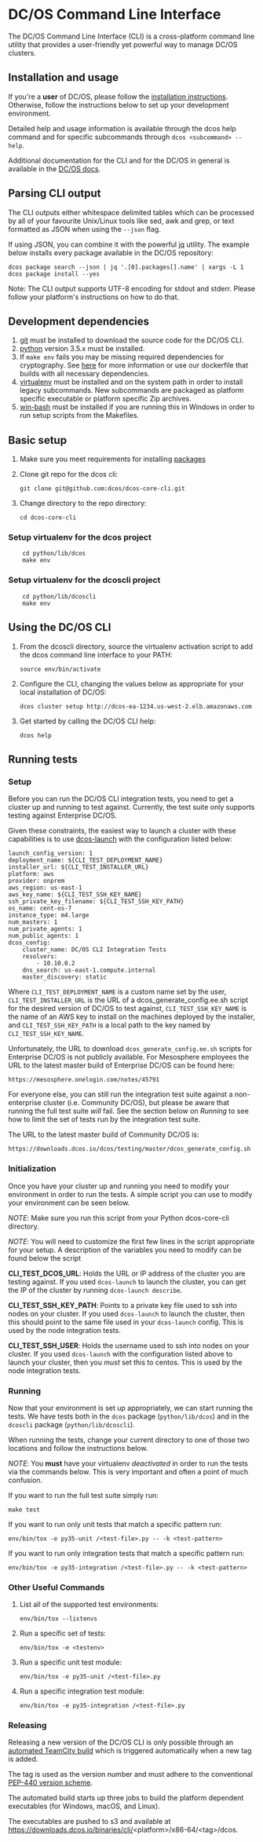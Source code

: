 # DC/OS Command Line Interface

The DC/OS Command Line Interface (CLI) is a cross-platform command line
utility that provides a user-friendly yet powerful way to manage DC/OS
clusters.

## Installation and usage

If you're a **user** of DC/OS, please follow the [installation
instructions](https://dcos.io/docs/latest/cli/install/). Otherwise,
follow the instructions below to set up your development environment.

Detailed help and usage information is available through the dcos help
command and for specific subcommands through `dcos <subcommand> --help`.

Additional documentation for the CLI and for the DC/OS in general is
available in the [DC/OS docs](https://dcos.io/docs/).

## Parsing CLI output

The CLI outputs either whitespace delimited tables which can be
processed by all of your favourite Unix/Linux tools like sed, awk and
grep, or text formatted as JSON when using the `--json` flag.

If using JSON, you can combine it with the powerful
[jq](http://stedolan.github.io/jq/) utility. The example below installs
every package available in the DC/OS repository:

    dcos package search --json | jq '.[0].packages[].name' | xargs -L 1 dcos package install --yes

Note: The CLI output supports UTF-8 encoding for stdout and stderr.
Please follow your platform's instructions on how to do that.

## Development dependencies

1.  [git](http://git-scm.com) must be installed to download the source
    code for the DC/OS CLI.
2.  [python](https://www.python.org/) version 3.5.x must be installed.
3.  If `make env` fails you may be missing required dependencies for
    cryptography. See
    [here](https://cryptography.io/en/latest/installation/) for more
    information or use our dockerfile that builds with all necessary
    dependencies.
4.  [virtualenv](https://virtualenv.pypa.io/en/latest/) must be
    installed and on the system path in order to install legacy
    subcommands. New subcommands are packaged as platform specific
    executable or platform specific Zip archives.
5.  [win-bash](https://sourceforge.net/projects/win-bash/files/shell-complete/latest)
    must be installed if you are running this in Windows in order to run
    setup scripts from the Makefiles.

## Basic setup

1.  Make sure you meet requirements for installing
    [packages](https://packaging.python.org/en/latest/installing.html#installing-requirements)
2.  Clone git repo for the dcos cli:

        git clone git@github.com:dcos/dcos-core-cli.git

3.  Change directory to the repo directory:

        cd dcos-core-cli

###  Setup virtualenv for the dcos project

        cd python/lib/dcos
        make env

###  Setup virtualenv for the dcoscli project

        cd python/lib/dcoscli
        make env

## Using the DC/OS CLI

1.  From the dcoscli directory, source the virtualenv activation script
    to add the dcos command line interface to your PATH:

        source env/bin/activate

2.  Configure the CLI, changing the values below as appropriate for your
    local installation of DC/OS:

        dcos cluster setup http://dcos-ea-1234.us-west-2.elb.amazonaws.com

3.  Get started by calling the DC/OS CLI help:

        dcos help

## Running tests

### Setup

Before you can run the DC/OS CLI integration tests, you need to get a
cluster up and running to test against. Currently, the test suite only
supports testing against Enterprise DC/OS.

Given these constraints, the easiest way to launch a cluster with these
capabilities is to use
[dcos-launch](https://github.com/dcos/dcos-launch) with the
configuration listed below:

    launch_config_version: 1
    deployment_name: ${CLI_TEST_DEPLOYMENT_NAME}
    installer_url: ${CLI_TEST_INSTALLER_URL}
    platform: aws
    provider: onprem
    aws_region: us-east-1
    aws_key_name: ${CLI_TEST_SSH_KEY_NAME}
    ssh_private_key_filename: ${CLI_TEST_SSH_KEY_PATH}
    os_name: cent-os-7
    instance_type: m4.large
    num_masters: 1
    num_private_agents: 1
    num_public_agents: 1
    dcos_config:
        cluster_name: DC/OS CLI Integration Tests
        resolvers:
            - 10.10.0.2
        dns_search: us-east-1.compute.internal
        master_discovery: static

Where `CLI_TEST_DEPLOYMENT_NAME` is a custom name set by the user,
`CLI_TEST_INSTALLER_URL` is the URL of a dcos_generate_config.ee.sh
script for the desired version of DC/OS to test against,
`CLI_TEST_SSH_KEY_NAME` is the name of an AWS key to install on the
machines deployed by the installer, and `CLI_TEST_SSH_KEY_PATH` is a
local path to the key named by `CLI_TEST_SSH_KEY_NAME`.

Unfortunately, the URL to download `dcos_generate_config.ee.sh` scripts
for Enterprise DC/OS is not publicly available. For Mesosphere employees
the URL to the latest master build of Enterprise DC/OS can be found
here:

    https://mesosphere.onelogin.com/notes/45791

For everyone else, you can still run the integration test suite against
a non-enterprise cluster (i.e. Community DC/OS), but please be aware
that running the full test suite *will* fail. See the section below on
*Running* to see how to limit the set of tests run by the integration
test suite.

The URL to the latest master build of Community DC/OS is:

    https://downloads.dcos.io/dcos/testing/master/dcos_generate_config.sh

### Initialization

Once you have your cluster up and running you need to modify your
environment in order to run the tests. A simple script you can use to
modify your environment can be seen below.

*NOTE*: Make sure you run this script from your Python dcos-core-cli directory.

*NOTE*: You will need to customize the first few lines in the script
appropriate for your setup. A description of the variables you need to
modify can be found below the script

**CLI_TEST_DCOS_URL**: Holds the URL or IP address of the cluster you
are testing against. If you used `dcos-launch` to launch the cluster, you
can get the IP of the cluster by running `dcos-launch describe`.

**CLI_TEST_SSH_KEY_PATH**: Points to a private key file used to ssh
into nodes on your cluster. If you used `dcos-launch` to launch the
cluster, then this should point to the same file used in your
`dcos-launch` config. This is used by the node integration tests.

**CLI_TEST_SSH_USER**: Holds the username used to ssh into nodes on
your cluster. If you used `dcos-launch` with the configuration listed
above to launch your cluster, then you *must* set this to centos. This
is used by the node integration tests.

### Running

Now that your environment is set up appropriately, we can start running
the tests. We have tests both in the `dcos` package (`python/lib/dcos`) and
in the `dcoscli` package (`python/lib/dcoscli`).

When running the tests, change your current directory to one of those
two locations and follow the instructions below.

*NOTE*: You **must** have your virtualenv *deactivated* in order to run
the tests via the commands below. This is very important and often a
point of much confusion.

If you want to run the full test suite simply run:

    make test

If you want to run only unit tests that match a specific pattern run:

    env/bin/tox -e py35-unit /<test-file>.py -- -k <test-pattern>

If you want to run only integration tests that match a specific pattern
run:

    env/bin/tox -e py35-integration /<test-file>.py -- -k <test-pattern>

### Other Useful Commands

1.  List all of the supported test environments:

        env/bin/tox --listenvs

2.  Run a specific set of tests:

        env/bin/tox -e <testenv>

3.  Run a specific unit test module:

        env/bin/tox -e py35-unit /<test-file>.py

4.  Run a specific integration test module:

        env/bin/tox -e py35-integration /<test-file>.py

### Releasing

Releasing a new version of the DC/OS CLI is only possible through an
[automated TeamCity
build](https://teamcity.mesosphere.io/viewType.html?buildTypeId=DcosIo_DcosCli_Release)
which is triggered automatically when a new tag is added.

The tag is used as the version number and must adhere to the
conventional [PEP-440 version
scheme](https://www.python.org/dev/peps/pep-0440/).

The automated build starts up three jobs to build the platform dependent
executables (for Windows, macOS, and Linux).

The executables are pushed to s3 and available at
<https://downloads.dcos.io/binaries/cli/>\<platform\>/x86-64/\<tag\>/dcos.

